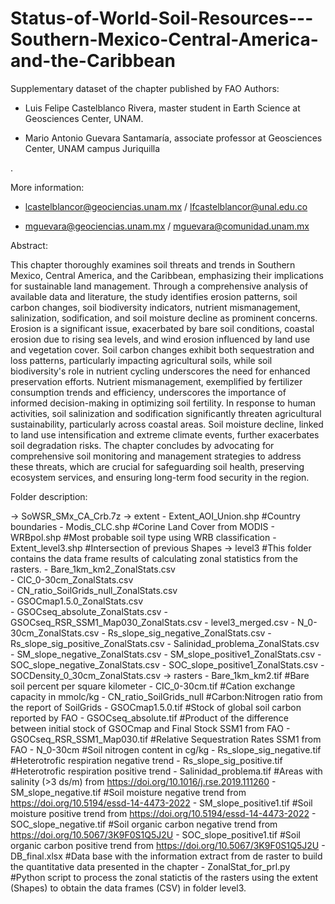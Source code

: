 # Status-of-World-Soil-Resources---Southern-Mexico-Central-America-and-the-Caribbean
Supplementary dataset of the chapter published by FAO
Authors:

- Luis Felipe Castelblanco Rivera, master student in Earth Science at Geosciences Center, UNAM.

- Mario Antonio Guevara Santamaría, associate professor at Geosciences Center, UNAM campus Juriquilla 

.

More information:

- lcastelblancor@geociencias.unam.mx / lfcastelblancor@unal.edu.co

- mguevara@geociencias.unam.mx / mguevara@comunidad.unam.mx

Abstract:

This chapter thoroughly examines soil threats and trends in Southern Mexico, Central America, and the Caribbean, emphasizing their implications for sustainable land management. Through a comprehensive analysis of available data and literature, the study identifies erosion patterns, soil carbon changes, soil biodiversity indicators, nutrient mismanagement, salinization, sodification, and soil moisture decline as prominent concerns. Erosion is a significant issue, exacerbated by bare soil conditions, coastal erosion due to rising sea levels, and wind erosion influenced by land use and vegetation cover. Soil carbon changes exhibit both sequestration and loss patterns, particularly impacting agricultural soils, while soil biodiversity's role in nutrient cycling underscores the need for enhanced preservation efforts. Nutrient mismanagement, exemplified by fertilizer consumption trends and efficiency, underscores the importance of informed decision-making in optimizing soil fertility. In response to human activities, soil salinization and sodification significantly threaten agricultural sustainability, particularly across coastal areas. Soil moisture decline, linked to land use intensification and extreme climate events, further exacerbates soil degradation risks. The chapter concludes by advocating for comprehensive soil monitoring and management strategies to address these threats, which are crucial for safeguarding soil health, preserving ecosystem services, and ensuring long-term food security in the region.

Folder description:

-> SoWSR_SMx_CA_Crb.7z
	-> extent
		- Extent_AOI_Union.shp 				#Country boundaries
		- Modis_CLC.shp 				#Corine Land Cover from MODIS
		- WRBpol.shp 					#Most probable soil type using WRB classification
		- Extent_level3.shp 				#Intersection of previous Shapes
	-> level3 						#This folder contains the data frame results of calculating zonal statistics from the rasters.
		- Bare_1km_km2_ZonalStats.csv 			
		- CIC_0-30cm_ZonalStats.csv 			
		- CN_ratio_SoilGrids_null_ZonalStats.csv 	
		- GSOCmap1.5.0_ZonalStats.csv 			
		- GSOCseq_absolute_ZonalStats.csv 
		- GSOCseq_RSR_SSM1_Map030_ZonalStats.csv
		- level3_merged.csv
		- N_0-30cm_ZonalStats.csv
		- Rs_slope_sig_negative_ZonalStats.csv
		- Rs_slope_sig_positive_ZonalStats.csv
		- Salinidad_problema_ZonalStats.csv
		- SM_slope_negative_ZonalStats.csv
		- SM_slope_positive1_ZonalStats.csv
		- SOC_slope_negative_ZonalStats.csv
		- SOC_slope_positive1_ZonalStats.csv
		- SOCDensity_0_30cm_ZonalStats.csv
	-> rasters
		- Bare_1km_km2.tif				#Bare soil percent per square kilometer
		- CIC_0-30cm.tif				#Cation exchange capacity in mmolc/kg
		- CN_ratio_SoilGrids_null			#Carbon:Nitrogen ratio from the report of SoilGrids
		- GSOCmap1.5.0.tif				#Stock of global soil carbon reported by FAO 
		- GSOCseq_absolute.tif				#Product of the difference between initial stock of GSOCmap and Final Stock SSM1 from FAO 
		- GSOCseq_RSR_SSM1_Map030.tif			#Relative Sequestration Rates SSM1 from FAO
		- N_0-30cm					#Soil nitrogen content in cg/kg
		- Rs_slope_sig_negative.tif			#Heterotrofic respiration negative trend
		- Rs_slope_sig_positive.tif			#Heterotrofic respiration positive trend
		- Salinidad_problema.tif			#Areas with salinity (>3 ds/m) from https://doi.org/10.1016/j.rse.2019.111260
		- SM_slope_negative.tif				#Soil moisture negative trend from https://doi.org/10.5194/essd-14-4473-2022
		- SM_slope_positive1.tif			#Soil moisture positive trend from https://doi.org/10.5194/essd-14-4473-2022
		- SOC_slope_negative.tif			#Soil organic carbon negative trend from https://doi.org/10.5067/3K9F0S1Q5J2U
		- SOC_slope_positive1.tif			#Soil organic carbon positive trend from https://doi.org/10.5067/3K9F0S1Q5J2U
	- DB_final.xlsx 					#Data base with the information extract from de raster to build the quantitative data presented in the chapter
	- ZonalStat_for_prl.py 					#Python script to process the zonal statictis of the rasters using the extent (Shapes) to obtain the data frames (CSV) in folder level3.
